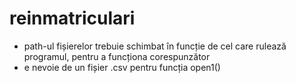 # reinmatriculari
- path-ul fișierelor trebuie schimbat în funcție de cel care rulează programul, pentru a funcționa corespunzător </br>
- e nevoie de un fișier .csv pentru funcția open1() </br>
